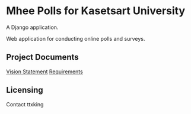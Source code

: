 
# Mhee Polls for Kasetsart University

A Django application. 

Web application for conducting online polls and surveys.

## Project Documents

[Vision Statement](../../wiki/Vision%20Statement) 
[Requirements](../../wiki/Requirements)


## Licensing
Contact ttxking
